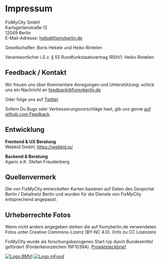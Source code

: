 # Impressum
FixMyCity GmbH<br />
Karlsgartenstraße 12<br />
12049 Berlin<br />
E-Mail-Adresse: [hello@fixmyberlin.de](mailto:hello@fixmyberlin.de)<br />

Gesellschafter: Boris Hekele und Heiko Rintelen

Verantwortlicher i.S.v. § 55 Rundfunkstaatsvertrag (RStV): Heiko Rintelen<br />

## Feedback / Kontakt

Wir freuen uns über Kommentare Anregungen und Unterstützung:
schick uns ein Nachricht an [feedback@fixmyberlin.de](mailto:feedback@fixmyberlin.de)

Oder folge uns auf [Twitter](https://twitter.com/fixmyberlin)

Sofern Du Bugs oder Verbesserungsvorschläge hast, gib uns gerne [auf github.com Feedback](https://github.com/FixMyBerlin/fixmy.frontend).

## Entwicklung
**Frontend & UX Beratung**<br />
Webkid GmbH, https://webkid.io/

**Backend & Beratung**<br />
Agaric e.K. Stefan Freudenberg

## Quellenvermerk
Die von FixMyCity entwickelten Karten basieren auf Daten des Geoportal Berlin /  Detailnetz Berlin und wurden für die Dienste von FixMyCity entsprechend angepasst.

## Urheberrechte Fotos
Wenn nicht anders angegeben stehen die auf fixmyberlin.de verwendeten Fotos unter Creative Commons-Lizenz (BY-NC 4.0). (Info zu CC Lizenzen)

FixMyCity wurde als forschungsbezogenes Start-Up durch Bundesmittel gefördert (Förderkennzeichen 19F1039A). [Projektsteckbrief](http://www.bmvi.de/SharedDocs/DE/Artikel/DG/mfund-projekte/fixmyberlin.html)

[![Logo BMVI](./bmvi-logo.jpg "Logo BMVI")](http://www.bmvi.de/)
[![Logo mFund](./mfund-logo.jpg "Logo mFund")](https://www.bmvi.de/DE/Themen/Digitales/mFund/Ueberblick/ueberblick.html)
